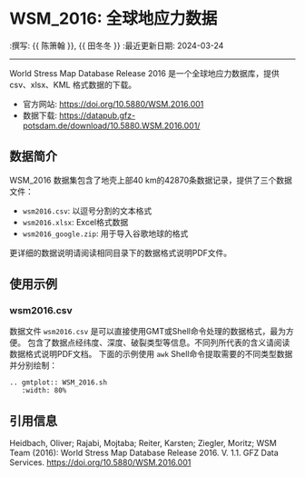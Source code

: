 # WSM_2016: 全球地应力数据

:撰写: {{ 陈箫翰 }}, {{ 田冬冬 }}
:最近更新日期: 2024-03-24

---

World Stress Map Database Release 2016 是一个全球地应力数据库，提供 csv、xlsx、KML 格式数据的下载。

- 官方网站: <https://doi.org/10.5880/WSM.2016.001>
- 数据下载: <https://datapub.gfz-potsdam.de/download/10.5880.WSM.2016.001/>

## 数据简介

WSM_2016 数据集包含了地壳上部40 km的42870条数据记录，提供了三个数据文件：

- `wsm2016.csv`: 以逗号分割的文本格式
- `wsm2016.xlsx`: Excel格式数据
- `wsm2016_google.zip`: 用于导入谷歌地球的格式

更详细的数据说明请阅读相同目录下的数据格式说明PDF文件。

## 使用示例

### wsm2016.csv

数据文件 `wsm2016.csv` 是可以直接使用GMT或Shell命令处理的数据格式，最为方便。
包含了数据点经纬度、深度、破裂类型等信息。不同列所代表的含义请阅读数据格式说明PDF文档。
下面的示例使用 `awk` Shell命令提取需要的不同类型数据并分别绘制：

```{eval-rst}
.. gmtplot:: WSM_2016.sh
   :width: 80%
```

## 引用信息

Heidbach, Oliver; Rajabi, Mojtaba; Reiter, Karsten; Ziegler, Moritz; WSM Team (2016): World Stress Map Database Release 2016. V. 1.1. GFZ Data Services. <https://doi.org/10.5880/WSM.2016.001>

